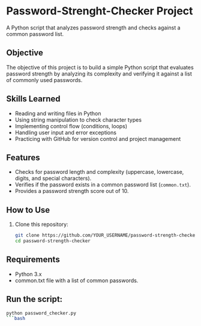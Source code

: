 # Password-Strenght-Checker Project
A Python script that analyzes password strength and checks against a common password list.

## Objective

The objective of this project is to build a simple Python script that evaluates password strength by analyzing its complexity and verifying it against a list of commonly used passwords.

## Skills Learned

- Reading and writing files in Python
- Using string manipulation to check character types
- Implementing control flow (conditions, loops)
- Handling user input and error exceptions
- Practicing with GitHub for version control and project management


## Features

- Checks for password length and complexity (uppercase, lowercase, digits, and special characters).
- Verifies if the password exists in a common password list (`common.txt`).
- Provides a password strength score out of 10.

## How to Use

1. Clone this repository:
   ```bash
   git clone https://github.com/YOUR_USERNAME/password-strength-checker.git
   cd password-strength-checker
   
## Requirements
 - Python 3.x
 - common.txt file with a list of common passwords.

## Run the script:
```bash
python password_checker.py
```bash



